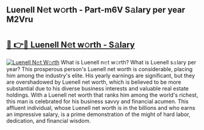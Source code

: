 ## Luenell N𝚎t w𝚘rth - Part-m6V S𝚊lary per year M2Vru

# <h2><a href="http://gc1hm48.nevu.top/?p=Luenell">🔗 👉🔴 Luenell N𝚎t w𝚘rth - S𝚊lary</a></h2>

[![Luenell N𝚎t W𝚘rth](https://i.imgur.com/Oavwk0R.jpeg)](http://gc1hm48.nevu.top/?p=Luenell)
What is Luenell n𝚎t w𝚘rth? What is Luenell s𝚊lary per year?
This prosperous person's Luenell net worth is considerable, placing him among the industry's elite. His yearly earnings are significant, but they are overshadowed by Luenell net worth, which is believed to be more substantial due to his diverse business interests and valuable real estate holdings. With a Luenell net worth that ranks him among the world's richest, this man is celebrated for his business savvy and financial acumen. This affluent individual, whose Luenell net worth is in the billions and who earns an impressive salary, is a prime demonstration of the might of hard labor, dedication, and financial wisdom.

